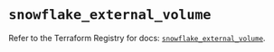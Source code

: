 # `snowflake_external_volume`

Refer to the Terraform Registry for docs: [`snowflake_external_volume`](https://registry.terraform.io/providers/snowflake-labs/snowflake/1.0.4/docs/resources/external_volume).
